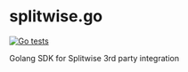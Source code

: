 # splitwise.go
[![Go tests](https://github.com/aanzolaavila/splitwise.go/actions/workflows/go.yml/badge.svg)](https://github.com/aanzolaavila/splitwise.go/actions/workflows/go.yml)

Golang SDK for Splitwise 3rd party integration

